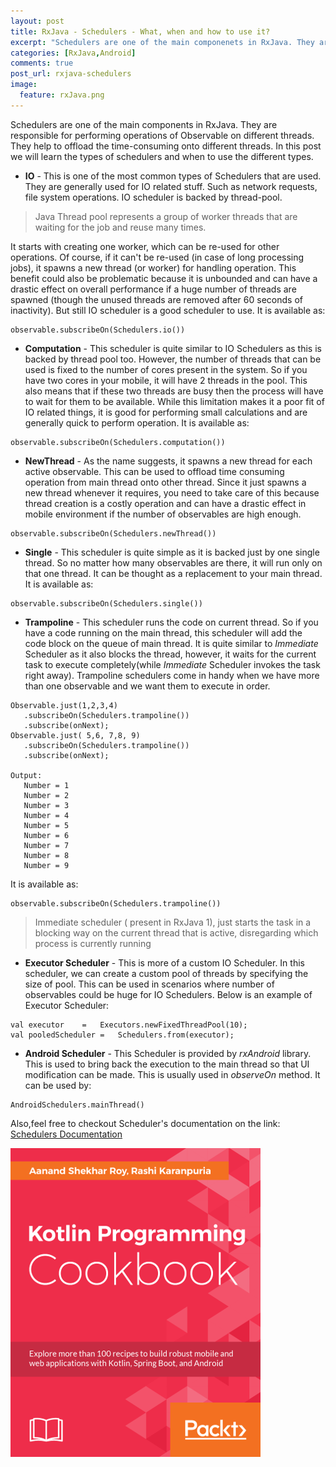 ```yaml
---
layout: post
title: RxJava - Schedulers - What, when and how to use it?
excerpt: "Schedulers are one of the main componenets in RxJava. They are responsible for performing operations of Observable on different threads."
categories: [RxJava,Android]
comments: true
post_url: rxjava-schedulers
image:
  feature: rxJava.png
---
```

Schedulers are one of the main components in RxJava. They are responsible for performing operations of Observable on different threads. They help to offload the time-consuming onto different threads.
In this post we will learn the types of schedulers and when to use the different types.

* **IO** - This is one of the most common types of Schedulers that are used. They are generally used for IO related stuff. Such as network requests, file system operations.
IO scheduler is backed by thread-pool.
>Java Thread pool represents a group of worker threads that are waiting for the job and reuse many times.

  It starts with creating one worker, which can be re-used for other operations. Of course, if it can't be re-used (in case of long processing jobs), it spawns a new thread (or worker) for handling operation.
  This benefit could also be problematic because it is unbounded and can have a drastic effect on overall performance if a huge number of threads are spawned (though the unused threads are removed after 60 seconds of inactivity). But still IO scheduler is a good scheduler to use. It is available as:
  ```
  observable.subscribeOn(Schedulers.io())
  ```

* **Computation** -  This scheduler is quite similar to IO Schedulers as this is backed by thread pool too. However, the number of threads that can be used is fixed to the number of cores present in the system. So if you have two cores in your mobile, it will have 2 threads in the pool. This also means that if these two threads are busy then the process will have to wait for them to be available. While this limitation makes it a poor fit of IO related things, it is good for performing small calculations and are generally quick to perform operation. It is available as:
```
observable.subscribeOn(Schedulers.computation())
```

* **NewThread** - As the name suggests, it spawns a new thread for each active observable. This can be used to offload time consuming operation from main thread onto other thread. Since it just spawns a new thread whenever it requires, you need to take care of this because thread creation is a costly operation and can have a drastic effect in mobile environment if the number of observables are high enough.

 ```
 observable.subscribeOn(Schedulers.newThread())
 ```

* **Single** - This scheduler is quite simple as it is backed just by one single thread. So no matter how many observables are there, it will run only on that one thread. It can be thought as a replacement to your main thread. It is available as:
```
observable.subscribeOn(Schedulers.single())
```



* **Trampoline** - This scheduler runs the code on current thread. So if you have a code running on the main thread, this scheduler will add the code block on the queue of main thread. It is quite similar to *Immediate* Scheduler as it also blocks the thread, however, it waits for the current task to execute completely(while *Immediate* Scheduler invokes the task right away). Trampoline schedulers come in handy when we have more than one observable and we want them to execute in order.

 ```
 Observable.just(1,2,3,4)
    .subscribeOn(Schedulers.trampoline())
    .subscribe(onNext);
 Observable.just( 5,6, 7,8, 9)
    .subscribeOn(Schedulers.trampoline())
    .subscribe(onNext);

 Output:
    Number = 1
    Number = 2
    Number = 3
    Number = 4
    Number = 5
    Number = 6
    Number = 7
    Number = 8
    Number = 9
 ```


 It is available as:
```
observable.subscribeOn(Schedulers.trampoline())
```
>Immediate scheduler ( present in RxJava 1), just starts the task in a blocking way on the current thread that is active, disregarding which process is currently running

* **Executor Scheduler** - This is more of a custom IO Scheduler. In this scheduler, we can create a custom pool of threads by specifying the size of pool. This can be used in scenarios where number of observables could be huge for IO Schedulers. Below is an example of Executor Scheduler:
```
val	executor	=	Executors.newFixedThreadPool(10);
val	pooledScheduler	=	Schedulers.from(executor);
```

* **Android Scheduler** - This Scheduler is provided by *rxAndroid* library. This is used to bring back the execution to the main thread so that UI modification can be made. This is usually used in *observeOn* method. It can be used by:
```
AndroidSchedulers.mainThread()
```
Also,feel free to checkout Scheduler's documentation on the link:
<a href="http://reactivex.io/RxJava/2.x/javadoc/io/reactivex/schedulers/Schedulers.html#computation">Schedulers Documentation</a>

<a href="https://www.packtpub.com/application-development/kotlin-programming-cookbook">
  <img src="/img/cookbook.png"/>
</a>
